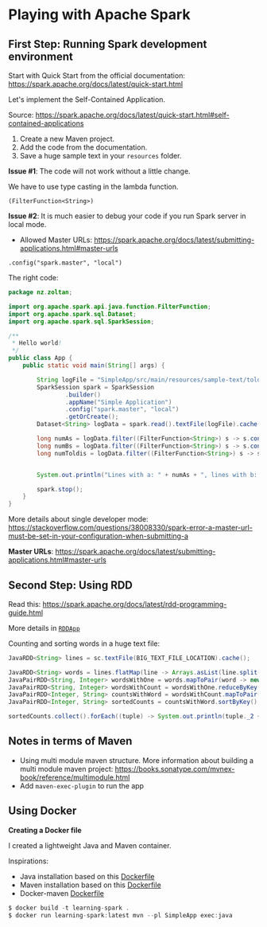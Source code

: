 # Playing with Apache Spark

## First Step: Running Spark development environment

Start with Quick Start from the official documentation: https://spark.apache.org/docs/latest/quick-start.html

Let's implement the Self-Contained Application.

Source: https://spark.apache.org/docs/latest/quick-start.html#self-contained-applications

1. Create a new Maven project.
2. Add the code from the documentation.
3. Save a huge sample text in your `resources` folder.

**Issue #1**: The code will not work without a little change.

We have to use type casting in the lambda function.

`(FilterFunction<String>)`

**Issue #2**: It is much easier to debug your code if you run Spark server in local mode.

* Allowed Master URLs: https://spark.apache.org/docs/latest/submitting-applications.html#master-urls

`.config("spark.master", "local")`

The right code:

```java
package nz.zoltan;

import org.apache.spark.api.java.function.FilterFunction;
import org.apache.spark.sql.Dataset;
import org.apache.spark.sql.SparkSession;

/**
 * Hello world!
 */
public class App {
    public static void main(String[] args) {

        String logFile = "SimpleApp/src/main/resources/sample-text/toldi.txt"; // Should be some file on your system
        SparkSession spark = SparkSession
                .builder()
                .appName("Simple Application")
                .config("spark.master", "local")
                .getOrCreate();
        Dataset<String> logData = spark.read().textFile(logFile).cache();

        long numAs = logData.filter((FilterFunction<String>) s -> s.contains("a")).count();
        long numBs = logData.filter((FilterFunction<String>) s -> s.contains("b")).count();
        long numToldis = logData.filter((FilterFunction<String>) s -> s.contains("Toldi")).count();


        System.out.println("Lines with a: " + numAs + ", lines with b: " + numBs + ", lines with Toldi: " + numToldis);

        spark.stop();
    }
}
```

More details about single developer mode: https://stackoverflow.com/questions/38008330/spark-error-a-master-url-must-be-set-in-your-configuration-when-submitting-a

**Master URLs**: https://spark.apache.org/docs/latest/submitting-applications.html#master-urls

## Second Step: Using RDD

Read this: https://spark.apache.org/docs/latest/rdd-programming-guide.html

More details in [`RDDApp`](RDDApp/src/main/java/nz/zoltan/RDDApp.java)

Counting and sorting words in a huge text file:

```java
JavaRDD<String> lines = sc.textFile(BIG_TEXT_FILE_LOCATION).cache();

JavaRDD<String> words = lines.flatMap(line -> Arrays.asList(line.split(" ")).iterator());
JavaPairRDD<String, Integer> wordsWithOne = words.mapToPair(word -> new Tuple2<>(word, 1));
JavaPairRDD<String, Integer> wordsWithCount = wordsWithOne.reduceByKey((a, b) -> a + b);
JavaPairRDD<Integer, String> countsWithWord = wordsWithCount.mapToPair(Tuple2::swap);
JavaPairRDD<Integer, String> sortedCounts = countsWithWord.sortByKey();

sortedCounts.collect().forEach((tuple) -> System.out.println(tuple._2 + ": " + tuple._1));
```

## Notes in terms of Maven

* Using multi module maven structure. More information about building a multi module maven project: https://books.sonatype.com/mvnex-book/reference/multimodule.html
* Add `maven-exec-plugin` to run the app

## Using Docker

**Creating a Docker file**

I created a lightweight Java and Maven container.

Inspirations:
* Java installation based on this [Dockerfile](https://github.com/docker-library/openjdk/blob/dd54ae37bc44d19ecb5be702d36d664fed2c68e4/8/jdk/alpine/Dockerfile)
* Maven installation based on this [Dockerfile](https://github.com/Zeika/alpine-maven/blob/master/jdk8/Dockerfile)
* Docker-maven [Dockerfile](https://github.com/carlossg/docker-maven)

```java
$ docker build -t learning-spark .
$ docker run learning-spark:latest mvn --pl SimpleApp exec:java 
```